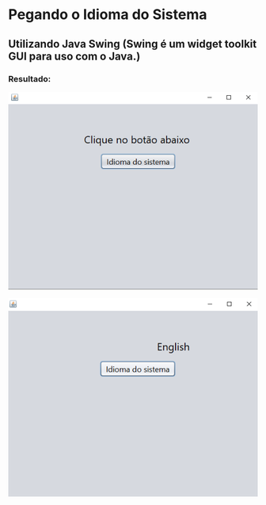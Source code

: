 # Pegando o Idioma do Sistema

## Utilizando Java Swing (Swing é um widget toolkit GUI para uso com o Java.)

### Resultado:
<img src="https://github.com/bragabriel/LinguagensDeProgramacao/blob/main/Java/Curso_em_Video-Java/Swing/IdiomaSistemaSwing/IdiomaSistemaResult1.png" width="600px"> <br>

<img src="https://github.com/bragabriel/LinguagensDeProgramacao/blob/main/Java/Curso_em_Video-Java/Swing/IdiomaSistemaSwing/IdiomaSistemaResult2.png" width="600px">

